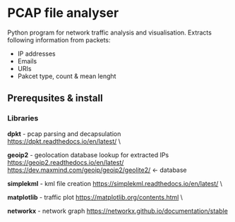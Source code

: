 # PCAP file analyser
Python program for network traffic analysis and visualisation. Extracts following information from packets:
- IP addresses 
- Emails
- URIs
- Pakcet type, count & mean lenght

## Prerequsites & install
### Libraries
**dpkt** - pcap parsing and decapsulation
https://dpkt.readthedocs.io/en/latest/
\

**geoip2** - geolocation database lookup for extracted IPs
https://geoip2.readthedocs.io/en/latest/
https://dev.maxmind.com/geoip/geoip2/geolite2/ <- database

**simplekml** - kml file creation
https://simplekml.readthedocs.io/en/latest/
\

**matplotlib** - traffic plot
https://matplotlib.org/contents.html
\

**networkx** - network graph
https://networkx.github.io/documentation/stable
